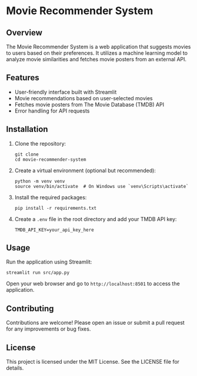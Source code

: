 # Movie Recommender System

## Overview
The Movie Recommender System is a web application that suggests movies to users based on their preferences. It utilizes a machine learning model to analyze movie similarities and fetches movie posters from an external API.

## Features
- User-friendly interface built with Streamlit
- Movie recommendations based on user-selected movies
- Fetches movie posters from The Movie Database (TMDB) API
- Error handling for API requests

## Installation

1. Clone the repository:
   ```
   git clone 
   cd movie-recommender-system
   ```

2. Create a virtual environment (optional but recommended):
   ```
   python -m venv venv
   source venv/bin/activate  # On Windows use `venv\Scripts\activate`
   ```

3. Install the required packages:
   ```
   pip install -r requirements.txt
   ```

4. Create a `.env` file in the root directory and add your TMDB API key:
   ```
   TMDB_API_KEY=your_api_key_here
   ```

## Usage
Run the application using Streamlit:
```
streamlit run src/app.py
```

Open your web browser and go to `http://localhost:8501` to access the application.

## Contributing
Contributions are welcome! Please open an issue or submit a pull request for any improvements or bug fixes.

## License
This project is licensed under the MIT License. See the LICENSE file for details.
